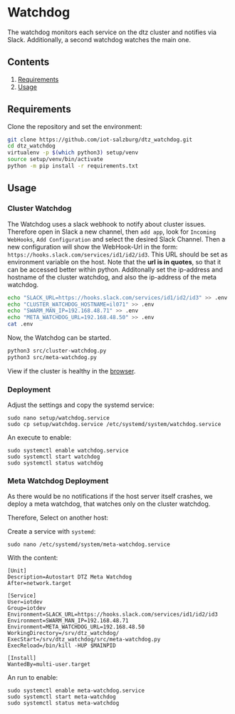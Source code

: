 # Watchdog

The watchdog monitors each service on the dtz cluster and notifies
via Slack. Additionally, a second watchdog watches the main one.


## Contents

1. [Requirements](#requirements)
2. [Usage](#usage)



## Requirements

Clone the repository and set the environment:

```bash
git clone https://github.com/iot-salzburg/dtz_watchdog.git
cd dtz_watchdog
virtualenv -p $(which python3) setup/venv
source setup/venv/bin/activate
python -m pip install -r requirements.txt
```

## Usage

### Cluster Watchdog

The Watchdog uses a slack webhook to notify about cluster issues. Therefore open in Slack a new channel, then `add app`,
look for `Incoming WebHooks`, `Add Configuration` and select the desired Slack Channel. Then a new configuration will
show the WebHook-Url in the form: `https://hooks.slack.com/services/id1/id2/id3`. This URL should be set as
environment variable on the host. Note that the **url is in quotes**, so that
it can be accessed better within python. Additonally set the ip-address and hostname of the cluster watchdog, and also the ip-address of the meta watchdog.

```bash
echo "SLACK_URL=https://hooks.slack.com/services/id1/id2/id3" >> .env
echo "CLUSTER_WATCHDOG_HOSTNAME=il071" >> .env
echo "SWARM_MAN_IP=192.168.48.71" >> .env
echo "META_WATCHDOG_URL=192.168.48.50" >> .env
cat .env
```

Now, the Watchdog can be started.

```bash
python3 src/cluster-watchdog.py
python3 src/meta-watchdog.py
```


View if the cluster is healthy in the [browser](http://il071:8081/).


### Deployment

Adjust the settings and copy the systemd service:
```
sudo nano setup/watchdog.service
sudo cp setup/watchdog.service /etc/systemd/system/watchdog.service
```

An execute to enable:
```
sudo systemctl enable watchdog.service
sudo systemctl start watchdog
sudo systemctl status watchdog
```


### Meta Watchdog Deployment

As there would be no notifications if the host server itself crashes,
we deploy a meta watchdog, that watches only on the cluster watchdog.

Therefore, Select on another host:

Create a service with `systemd`:
```
sudo nano /etc/systemd/system/meta-watchdog.service
```
With the content:
```
[Unit]
Description=Autostart DTZ Meta Watchdog
After=network.target

[Service]
User=iotdev
Group=iotdev
Environment=SLACK_URL=https://hooks.slack.com/services/id1/id2/id3
Environment=SWARM_MAN_IP=192.168.48.71
Environment=META_WATCHDOG_URL=192.168.48.50
WorkingDirectory=/srv/dtz_watchdog/
ExecStart=/srv/dtz_watchdog/src/meta-watchdog.py
ExecReload=/bin/kill -HUP $MAINPID

[Install]
WantedBy=multi-user.target
```
An run to enable:
```
sudo systemctl enable meta-watchdog.service
sudo systemctl start meta-watchdog
sudo systemctl status meta-watchdog
```
